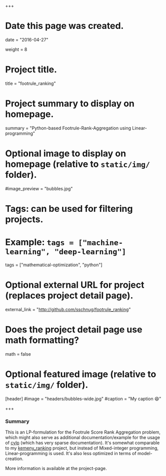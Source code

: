 +++
# Date this page was created.
date = "2016-04-27"

weight = 8

# Project title.
title = "footrule_ranking"

# Project summary to display on homepage.
summary = "Python-based Footrule-Rank-Aggregation using Linear-programming"

# Optional image to display on homepage (relative to `static/img/` folder).
#image_preview = "bubbles.jpg"

# Tags: can be used for filtering projects.
# Example: `tags = ["machine-learning", "deep-learning"]`
tags = ["mathematical-optimization", "python"]

# Optional external URL for project (replaces project detail page).
external_link = "http://github.com/sschnug/footrule_ranking"

# Does the project detail page use math formatting?
math = false

# Optional featured image (relative to `static/img/` folder).
[header]
#image = "headers/bubbles-wide.jpg"
#caption = "My caption :smile:"

+++

### Summary
This is an LP-formulation for the Footrule Score Rank Aggregation problem, which might also
serve as additional documentation/example for the usage of [cylp](https://github.com/coin-or/CyLP) (which has very sparse documentation). It's somewhat comparable to my [kemeny_ranking](http://github.com/sschnug/kemeny_ranking) project, but instead of Mixed-integer programming, Linear-programming is used. It's also less optimized in terms of model-creation.

More information is available at the project-page.
